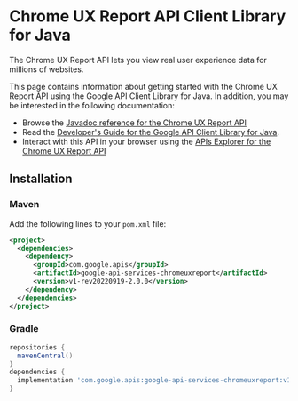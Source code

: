 # Chrome UX Report API Client Library for Java

The Chrome UX Report API lets you view real user experience data for millions of websites. 

This page contains information about getting started with the Chrome UX Report API
using the Google API Client Library for Java. In addition, you may be interested
in the following documentation:

* Browse the [Javadoc reference for the Chrome UX Report API][javadoc]
* Read the [Developer's Guide for the Google API Client Library for Java][google-api-client].
* Interact with this API in your browser using the [APIs Explorer for the Chrome UX Report API][api-explorer]

## Installation

### Maven

Add the following lines to your `pom.xml` file:

```xml
<project>
  <dependencies>
    <dependency>
      <groupId>com.google.apis</groupId>
      <artifactId>google-api-services-chromeuxreport</artifactId>
      <version>v1-rev20220919-2.0.0</version>
    </dependency>
  </dependencies>
</project>
```

### Gradle

```gradle
repositories {
  mavenCentral()
}
dependencies {
  implementation 'com.google.apis:google-api-services-chromeuxreport:v1-rev20220919-2.0.0'
}
```

[javadoc]: https://googleapis.dev/java/google-api-services-chromeuxreport/latest/index.html
[google-api-client]: https://github.com/googleapis/google-api-java-client/
[api-explorer]: https://developers.google.com/apis-explorer/#p/chromeuxreport/v1/
